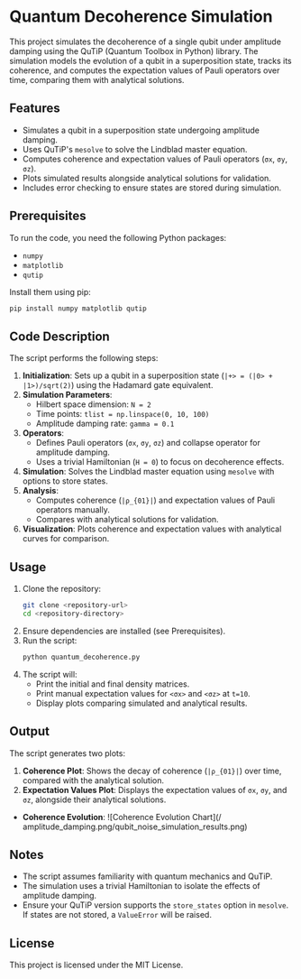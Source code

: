 # Quantum Decoherence Simulation

This project simulates the decoherence of a single qubit under amplitude damping using the QuTiP (Quantum Toolbox in Python) library. The simulation models the evolution of a qubit in a superposition state, tracks its coherence, and computes the expectation values of Pauli operators over time, comparing them with analytical solutions.

## Features
- Simulates a qubit in a superposition state undergoing amplitude damping.
- Uses QuTiP's `mesolve` to solve the Lindblad master equation.
- Computes coherence and expectation values of Pauli operators (`σx`, `σy`, `σz`).
- Plots simulated results alongside analytical solutions for validation.
- Includes error checking to ensure states are stored during simulation.

## Prerequisites
To run the code, you need the following Python packages:
- `numpy`
- `matplotlib`
- `qutip`

Install them using pip:
```bash
pip install numpy matplotlib qutip
```

## Code Description
The script performs the following steps:
1. **Initialization**: Sets up a qubit in a superposition state (`|+> = (|0> + |1>)/sqrt(2)`) using the Hadamard gate equivalent.
2. **Simulation Parameters**:
   - Hilbert space dimension: `N = 2`
   - Time points: `tlist = np.linspace(0, 10, 100)`
   - Amplitude damping rate: `gamma = 0.1`
3. **Operators**:
   - Defines Pauli operators (`σx`, `σy`, `σz`) and collapse operator for amplitude damping.
   - Uses a trivial Hamiltonian (`H = 0`) to focus on decoherence effects.
4. **Simulation**: Solves the Lindblad master equation using `mesolve` with options to store states.
5. **Analysis**:
   - Computes coherence (`|ρ_{01}|`) and expectation values of Pauli operators manually.
   - Compares with analytical solutions for validation.
6. **Visualization**: Plots coherence and expectation values with analytical curves for comparison.

## Usage
1. Clone the repository:
   ```bash
   git clone <repository-url>
   cd <repository-directory>
   ```
2. Ensure dependencies are installed (see Prerequisites).
3. Run the script:
   ```bash
   python quantum_decoherence.py
   ```
4. The script will:
   - Print the initial and final density matrices.
   - Print manual expectation values for `<σx>` and `<σz>` at `t=10`.
   - Display plots comparing simulated and analytical results.

## Output
The script generates two plots:
1. **Coherence Plot**: Shows the decay of coherence (`|ρ_{01}|`) over time, compared with the analytical solution.
2. **Expectation Values Plot**: Displays the expectation values of `σx`, `σy`, and `σz`, alongside their analytical solutions.
- **Coherence Evolution**: ![Coherence Evolution Chart](/
amplitude_damping.png/qubit_noise_simulation_results.png)


## Notes
- The script assumes familiarity with quantum mechanics and QuTiP.
- The simulation uses a trivial Hamiltonian to isolate the effects of amplitude damping.
- Ensure your QuTiP version supports the `store_states` option in `mesolve`. If states are not stored, a `ValueError` will be raised.

## License
This project is licensed under the MIT License.
